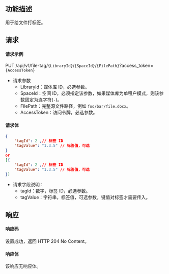 ## 功能描述

用于给文件打标签。

## 请求

#### 请求示例  

PUT /api/v1/file-tag/`{LibraryId}`/`{SpaceId}`/`{FilePath}`?access_token=`{AccessToken}`

- 请求参数
    - LibraryId：媒体库 ID，必选参数。
    - SpaceId：空间 ID，必须指定该参数，如果媒体库为单租户模式，则该参数固定为连字符(`-`)。
    - FilePath：完整源文件路径，例如 `foo/bar/file.docx`。
    - AccessToken：访问令牌，必选参数。

#### 请求体

```json
{
    "tagId": 2 ,// 标签 ID
    "tagValue": "1.3.5" // 标签值，可选
}
or
[{
    "tagId": 2 ,// 标签 ID
    "tagValue": "1.3.5" // 标签值，可选
}]
```
- 请求字段说明：
    - tagId：数字，标签 ID，必选参数。
    - tagValue：字符串，标签值，可选参数，键值对标签才需要传入。

## 响应

#### 响应码

设置成功，返回 HTTP 204 No Content。

#### 响应体

该响应无响应体。
